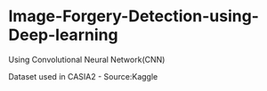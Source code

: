 # Image-Forgery-Detection-using-Deep-learning
Using Convolutional Neural Network(CNN)

Dataset used in CASIA2 - Source:Kaggle
